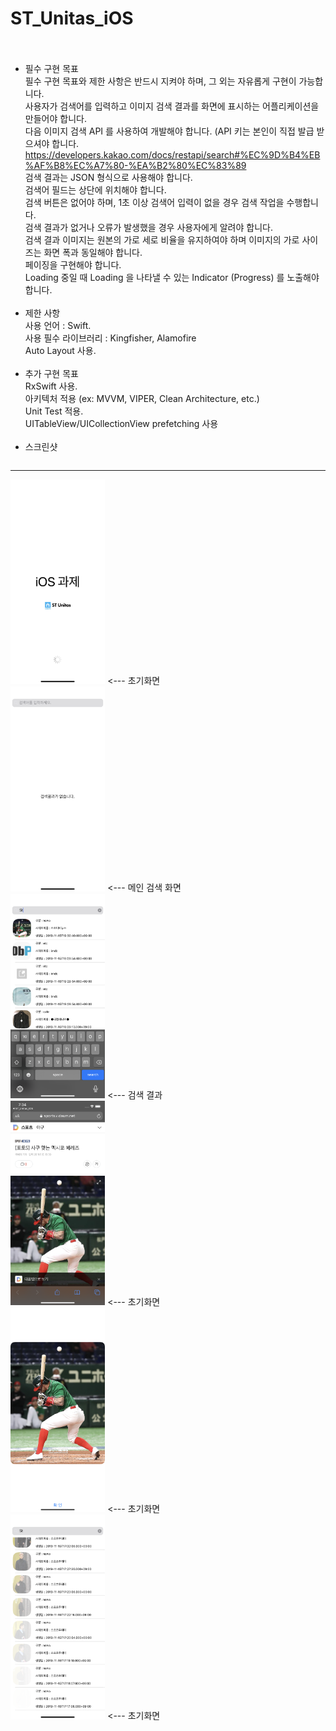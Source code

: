# ST_Unitas_iOS <br> <br>
- 필수 구현 목표 <br>
필수 구현 목표와 제한 사항은 반드시 지켜야 하며, 그 외는 자유롭게 구현이 가능합니다. <br>
사용자가 검색어를 입력하고 이미지 검색 결과를 화면에 표시하는 어플리케이션을 만들어야 합니다. <br>
다음 이미지 검색 API 를 사용하여 개발해야 합니다. (API 키는 본인이 직접 발급 받으셔야 합니다. <br>
https://developers.kakao.com/docs/restapi/search#%EC%9D%B4%EB%AF%B8%EC%A7%80-%EA%B2%80%EC%83%89 <br>
검색 결과는 JSON 형식으로 사용해야 합니다. <br>
검색어 필드는 상단에 위치해야 합니다. <br>
검색 버튼은 없어야 하며, 1초 이상 검색어 입력이 없을 경우 검색 작업을 수행합니다. <br>
검색 결과가 없거나 오류가 발생했을 경우 사용자에게 알려야 합니다. <br>
검색 결과 이미지는 원본의 가로 세로 비율을 유지하여야 하며 이미지의 가로 사이즈는 화면 폭과 동일해야 합니다. <br>
페이징을 구현해야 합니다. <br>
Loading 중일 때 Loading 을 나타낼 수 있는 Indicator (Progress) 를 노출해야합니다. <br> <br>
- 제한 사항 <br>
사용 언어 : Swift. <br>
사용 필수 라이브러리 : Kingfisher, Alamofire <br>
Auto Layout 사용. <br> <br>
- 추가 구현 목표 <br>
RxSwift 사용. <br>
아키텍처 적용 (ex: MVVM, VIPER, Clean Architecture, etc.) <br>
Unit Test 적용. <br>
UITableView/UICollectionView prefetching 사용 <br> <br>
- 스크린샷 <br>
<div style="float:left;">
<hr/>
<div style="float:left;">
  <img src="./ScreenShot/IMG_0124.PNG" width="30%">
  <span><--- 초기화면</span>
</div>
<hr/>
<div style="float:left;">
  <img src="./ScreenShot/IMG_0125.PNG" width="30%">
  <span><--- 메인 검색 화면</span>
</div>
<hr/>
<div style="float:left;">
  <img src="./ScreenShot/IMG_0126.PNG" width="30%">
  <span><--- 검색 결과</span>
</div>
<hr/>
<div style="float:left;">
  <img src="./ScreenShot/IMG_0127.PNG" width="30%">
  <span><--- 초기화면</span>
</div>
<hr/>
<div style="float:left;">
  <img src="./ScreenShot/IMG_0128.PNG" width="30%">
  <span><--- 초기화면</span>
</div>
<hr/>
<div style="float:left;">
  <img src="./ScreenShot/IMG_0129.PNG" width="30%">
  <span><--- 초기화면</span>
</div>
<hr/>
</div>
